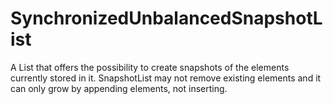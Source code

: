# SynchronizedUnbalancedSnapshotList
A List that offers the possibility to create snapshots of the elements currently stored in it. SnapshotList may not remove  existing elements and it can only grow by appending elements, not inserting.
